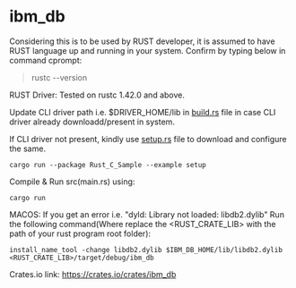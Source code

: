 # ibm_db
Considering this is to be used by RUST developer, it is assumed to have RUST language up and running in your system.
Confirm by typing below in command cprompt:
>rustc --version

RUST Driver:
Tested on rustc 1.42.0 and above.

Update CLI driver path i.e. $DRIVER_HOME/lib in [build.rs](build.rs) file in case CLI driver already downloadd/present in system.

If CLI driver not present, kindly use [setup.rs](examples/setup.rs) file to download and configure the same.

```
cargo run --package Rust_C_Sample --example setup

```

Compile & Run src(main.rs) using:

```
cargo run

```

MACOS:
If you get an error i.e. "dyld: Library not loaded: libdb2.dylib"
Run the following command(Where replace the <RUST_CRATE_LIB> with the path of your rust program root folder):

```
install_name_tool -change libdb2.dylib $IBM_DB_HOME/lib/libdb2.dylib <RUST_CRATE_LIB>/target/debug/ibm_db

```


Crates.io link: https://crates.io/crates/ibm_db